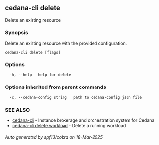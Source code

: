## cedana-cli delete

Delete an existing resource

### Synopsis

Delete an existing resource with the provided configuration.

```
cedana-cli delete [flags]
```

### Options

```
  -h, --help   help for delete
```

### Options inherited from parent commands

```
  -c, --cedana-config string   path to cedana-config json file
```

### SEE ALSO

* [cedana-cli](cedana-cli.md)	 - Instance brokerage and orchestration system for Cedana
* [cedana-cli delete workload](cedana-cli_delete_workload.md)	 - Delete a running workload

###### Auto generated by spf13/cobra on 18-Mar-2025
